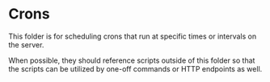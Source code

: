 # Crons

This folder is for scheduling crons that run at specific times or intervals on the server.

When possible, they should reference scripts outside of this folder so that the scripts can be
utilized by one-off commands or HTTP endpoints as well.
